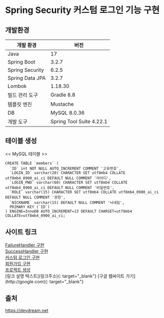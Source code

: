 <h1>Spring Security 커스텀 로그인 기능 구현</h1>

<h2>개발환경</h2>
<table class="table" style="width:400px">
    <thead>
        <tr>
            <th>개발 환경</th>
            <th>버전</th>
        </tr>
    </thead>
    <tbody class="table-border-bottom-0">
        <tr>
            <td>Java</td>
            <td>17</td>
        </tr>
        <tr>
            <td>Spring Boot</td>
            <td>3.2.7</td>
        </tr>
        <tr>
            <td>Spring Security</td>
            <td>6.2.5</td>
        </tr>
        <tr>
            <td>Spring Data JPA</td>
            <td>3.2.7</td>
        </tr>
        <tr>
            <td>Lombok</td>
            <td>1.18.30</td>
        </tr>
        <tr>
            <td>빌드 관리 도구</td>
            <td>Gradle 8.8</td>
        </tr>
        <tr>
            <td>템플릿 엔진</td>
            <td>Mustache</td>
        </tr>
        <tr>
            <td>DB</td>
            <td>MySQL 8.0.36</td>
        </tr>
        <tr>
            <td>개발 도구</td>
            <td>Spring Tool Suite 4.22.1</td>
        </tr>
    </tbody>
</table>
<h2>테이블 생성</h2>
<< MySQL 테이블 >>
<pre><code>CREATE TABLE `members` (
  `ID` int NOT NULL AUTO_INCREMENT COMMENT '고유번호',
  `LOGIN_ID` varchar(20) CHARACTER SET utf8mb4 COLLATE utf8mb4_0900_ai_ci DEFAULT NULL COMMENT '아이디',
  `LOGIN_PWD` varchar(60) CHARACTER SET utf8mb4 COLLATE utf8mb4_0900_ai_ci DEFAULT NULL COMMENT '비밀번호',
  `ROLE` varchar(15) CHARACTER SET utf8mb4 COLLATE utf8mb4_0900_ai_ci DEFAULT NULL COMMENT '권한',
  `NICKNAME` varchar(15) DEFAULT NULL COMMENT '닉네임',
  PRIMARY KEY (`ID`)
) ENGINE=InnoDB AUTO_INCREMENT=13 DEFAULT CHARSET=utf8mb4 COLLATE=utf8mb4_0900_ai_ci;
</code></pre>
<h2>사이트 링크</h2>
<a href="https://devdream.net/board/12" target="_blank">FailureHandler 구현</a><br>
<a href="https://devdream.net/board/11" target="_blank">SuccessHandler 구현</a><br>
<a href="https://devdream.net/board/6" target="_blank">커스텀 로그인 구현</a><br>
<a href="https://devdream.net/board/5" target="_blank">회원가입 구현</a><br>
<a href="https://devdream.net/board/4" target="_blank">프로젝트 생성</a><br>
[링크 설명 텍스트](링크주소){: target="_blank"} [구글 웹싸이트 가기](http://google.com){: target="_blank"}
<br>
<h2>출처</h2>
<a href="https://devdream.net" target="_blank">https://devdream.net</a>
